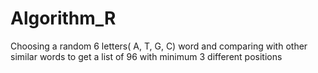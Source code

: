 # Algorithm_R
Choosing a random 6 letters( A, T, G, C) word and comparing with other similar words to get a list of 96 with minimum 3 different positions
